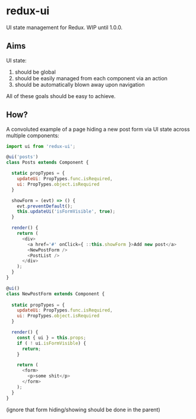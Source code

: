 # redux-ui

UI state management for Redux. WIP until 1.0.0.

## Aims

UI state:

1. should be global
2. should be easily managed from each component via an action
3. should be automatically blown away upon navigation 

All of these goals should be easy to achieve.

## How?

A convoluted example of a page hiding a new post form via UI state across
multiple components:

```js
import ui from 'redux-ui';

@ui('posts')
class Posts extends Component {

  static propTypes = {
    updateUi: PropTypes.func.isRequired,
    ui: PropTypes.object.isRequired
  }

  showForm = (evt) => () {
    evt.preventDefault();
    this.updateUi('isFormVisible', true);
  }

  render() {
    return (
      <div>
        <a href='#' onClick={ ::this.showForm }>Add new post</a>
        <NewPostForm />
        <PostList />
      </div>
    );
  }
}

@ui()
class NewPostForm extends Component {
  
  static propTypes = {
    updateUi: PropTypes.func.isRequired,
    ui: PropTypes.object.isRequired
  }

  render() {
    const { ui } = this.props;
    if ( ! ui.isFormVisible) {
      return;
    }

    return (
      <form>
        <p>some shit</p>
      </form>
    );
  }
}
```

(ignore that form hiding/showing should be done in the parent)

